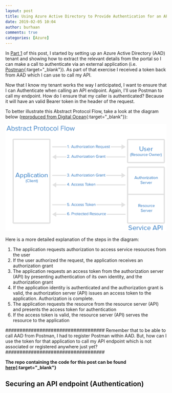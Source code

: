 ```yaml
---
layout: post
title: Using Azure Active Directory to Provide Authentication for an API (Part 2)
date: 2019-02-05 10:04
author: burhaan
comments: true
categories: [Azure]
---
```


In [Part 1](/2019-02-11-using-azure-active-directory-to-provide-authentication-for-an-api-part-1) of this post, I started by setting up an Azure Active Directory (AAD) tenant and showing how to extract the relevant details from the portal so I can make a call to authenticate via an external application (i.e. [Postman](https://www.getpostman.com/){:target="\_blank"}). As part of that exercise I received a token back from AAD which I can use to call my API.

Now that I know my tenant works the way I anticipated, I want to ensure that I can Authenticate when calling an API endpoint. Again, I'll use Postman to call my endpoint. How do I ensure that my caller is authenticated? Because it will have an valid Bearer token in the header of the request.

To better illustrate this Abstract Protocol Flow, take a look at the diagram below ([reproduced from Digital Ocean](https://www.digitalocean.com/community/tutorials/an-introduction-to-oauth-2){:target="\_blank"}):

![Abstract protocal flow](/img/content/abstract_flow.png)

Here is a more detailed explanation of the steps in the diagram:

1. The application requests authorization to access service resources from the user
2. If the user authorized the request, the application receives an authorization grant
3. The application requests an access token from the authorization server (API) by presenting authentication of its own identity, and the authorization grant
4. If the application identity is authenticated and the authorization grant is valid, the authorization server (API) issues an access token to the application. Authorization is complete.
5. The application requests the resource from the resource server (API) and presents the access token for authentication
6. If the access token is valid, the resource server (API) serves the resource to the application

###################################
Remember that to be able to call AAD from Postman, I had to register Postman within AAD. But, how can I use the token for that application to call my API endpoint which is not associated or registered anywhere just yet?
###################################

**The repo containing the code for this post can be found [here](https://github.com/BurhaanT/spike-azure-active-directory){:target="\_blank"}**

## Securing an API endpoint (Authentication)

